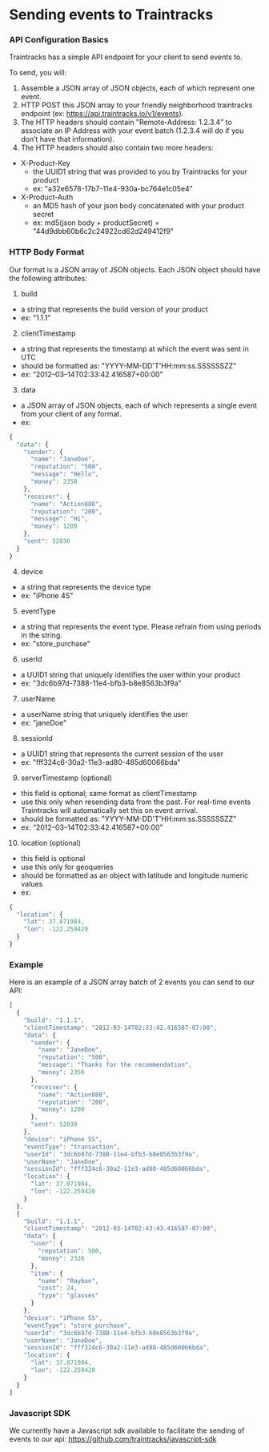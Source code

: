 # Sending events to Traintracks

### API Configuration Basics

Traintracks has a simple API endpoint for your client to send events to.

To send, you will:

1. Assemble a JSON array of JSON objects, each of which represent one event.
2. HTTP POST this JSON array to your friendly neighborhood traintracks endpoint (ex: https://api.traintracks.io/v1/events).
3. The HTTP headers should contain "Remote-Address: 1.2.3.4” to associate an IP Address with your event batch (1.2.3.4 will do if you don’t have that information).
4. The HTTP headers should also contain two more headers:
  * X-Product-Key 
    * the UUID1 string that was provided to you by Traintracks for your product
    * ex: "a32e6578-17b7-11e4-930a-bc764e1c05e4"
  * X-Product-Auth
    * an MD5 hash of your json body concatenated with your product secret
    * ex: md5(json body + productSecret) = "44d9dbb60b6c2c24922cd62d249412f9"

### HTTP Body Format

Our format is a JSON array of JSON objects. Each JSON object should have the following attributes:

1. build
  * a string that represents the build version of your product
  * ex: "1.1.1"
2. clientTimestamp   
  * a string that represents the timestamp at which the event was sent in UTC
  * should be formatted as: "YYYY-MM-DD'T'HH:mm:ss.SSSSSSZZ"
  * ex: “2012–03–14T02:33:42.416587+00:00”
3. data
  * a JSON array of JSON objects, each of which represents a single event from your client of any format.
  * ex:
  ```javascript
  {
    "data": {
      "sender": {
        "name": "JaneDoe",
        "reputation": "500",
        "message": "Hello",
        "money": 2350
      },
      "receiver": {
        "name": "Action888",
        "reputation": "200",
        "message": "Hi",
        "money": 1200
      },
      "sent": 52030
    }
  }
  ```
4. device
  * a string that represents the device type
  * ex: "iPhone 4S"
5. eventType
  * a string that represents the event type. Please refrain from using periods in the string.
  * ex: "store_purchase"
6. userId
  * a UUID1 string that uniquely identifies the user within your product
  * ex: "3dc6b97d-7388-11e4-bfb3-b8e8563b3f9a"
7. userName
  * a userName string that uniquely identifies the user
  * ex: "janeDoe"
8. sessionId
  * a UUID1 string that represents the current session of the user
  * ex: "fff324c6-30a2-11e3-ad80-485d60066bda"
9. serverTimestamp (optional)
  * this field is optional; same format as clientTimestamp 
  * use this only when resending data from the past. For real-time events Traintracks will automatically set this on event arrival. 
  * should be formatted as: "YYYY-MM-DD'T'HH:mm:ss.SSSSSSZZ"
  * ex: “2012–03–14T02:33:42.416587+00:00”
10. location (optional)
  * this field is optional
  * use this only for geoqueries
  * should be formatted as an object with latitude and longitude numeric values
  * ex: 
  ```javascript
  {
    "location": {
      "lat": 37.871984,
      "lon": -122.259420
    }
  }
  ```  

### Example

Here is an example of a JSON array batch of 2 events you can send to our API:

```javascript
[
  {
    "build": "1.1.1",
    "clientTimestamp": "2012-03-14T02:33:42.416587-07:00",
    "data": {
      "sender": {
        "name": "JaneDoe",
        "reputation": "500",
        "message": "Thanks for the recommendation",
        "money": 2350
      },
      "receiver": {
        "name": "Action888",
        "reputation": "200",
        "money": 1200
      },
      "sent": 52030
    },
    "device": "iPhone 5S",
    "eventType": "transaction",
    "userId": "3dc6b97d-7388-11e4-bfb3-b8e8563b3f9a",
    "userName": "JaneDoe",
    "sessionId": "fff324c6-30a2-11e3-ad80-485d60066bda",
    "location": {
      "lat": 37.871984,
      "lon": -122.259420
    }
  },
  {
    "build": "1.1.1",
    "clientTimestamp": "2012-03-14T02:43:43.416587-07:00",
    "data": {
      "user": {
        "reputation": 500,
        "money": 2326
      },
      "item": {
        "name": "Rayban",
        "cost": 24,
        "type": "glasses"
      }
    },
    "device": "iPhone 5S",
    "eventType": "store_purchase",
    "userId": "3dc6b97d-7388-11e4-bfb3-b8e8563b3f9a",
    "userName": "JaneDoe",
    "sessionId": "fff324c6-30a2-11e3-ad80-485d60066bda",
    "location": {
      "lat": 37.871984,
      "lon": -122.259420
    }
  }
]
```

### Javascript SDK

We currently have a Javascript sdk available to facilitate the sending of events to our api: <a target="_blank" href="https://github.com/traintracks/javascript-sdk">https://github.com/traintracks/javascript-sdk</a>
